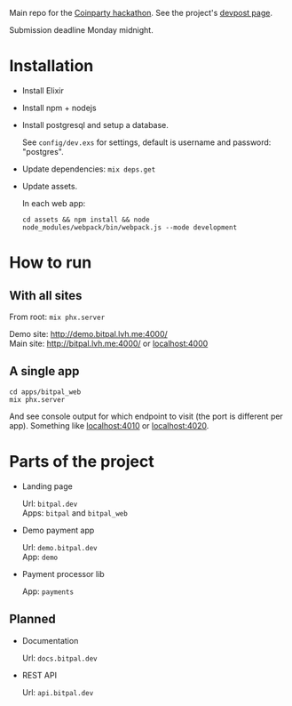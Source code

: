 Main repo for the [Coinparty hackathon](https://coinparty.org/). See the project's [devpost page](https://devpost.com/software/bitpal).

Submission deadline Monday midnight.


# Installation

* Install Elixir
* Install npm + nodejs
* Install postgresql and setup a database.

  See `config/dev.exs` for settings, default is username and password: "postgres".

* Update dependencies: `mix deps.get`
* Update assets.

  In each web app:

  ```
  cd assets && npm install && node node_modules/webpack/bin/webpack.js --mode development
  ```


# How to run

## With all sites

From root: `mix phx.server`

Demo site: <http://demo.bitpal.lvh.me:4000/>  
Main site: <http://bitpal.lvh.me:4000/> or <localhost:4000>

## A single app

```
cd apps/bitpal_web
mix phx.server
```

And see console output for which endpoint to visit (the port is different per app). Something like <localhost:4010> or <localhost:4020>.


# Parts of the project

* Landing page

  Url: `bitpal.dev`  
  Apps: `bitpal` and `bitpal_web`

* Demo payment app

  Url: `demo.bitpal.dev`  
  App: `demo`

* Payment processor lib

  App: `payments`

## Planned

* Documentation

  Url: `docs.bitpal.dev`

* REST API

  Url: `api.bitpal.dev`

